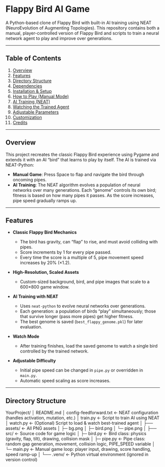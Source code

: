# Flappy Bird AI Game

A Python-based clone of Flappy Bird with built-in AI training using NEAT (NeuroEvolution of Augmenting Topologies). This repository contains both a manual, player-controlled version of Flappy Bird and scripts to train a neural network agent to play and improve over generations.

---

## Table of Contents

1. [Overview](#overview)  
2. [Features](#features)  
3. [Directory Structure](#directory-structure)  
4. [Dependencies](#dependencies)  
5. [Installation & Setup](#installation--setup)  
6. [How to Play (Manual Mode)](#how-to-play-manual-mode)  
7. [AI Training (NEAT)](#ai-training-neat)  
8. [Watching the Trained Agent](#watching-the-trained-agent)  
9. [Adjustable Parameters](#adjustable-parameters)  
10. [Customization](#customization)  
11. [Credits](#credits)  

---

## Overview

This project recreates the classic Flappy Bird experience using Pygame and extends it with an AI “bird” that learns to play by itself. The AI is trained via NEAT-Python:  
- **Manual Game**: Press Space to flap and navigate the bird through oncoming pipes.  
- **AI Training**: The NEAT algorithm evolves a population of neural networks over many generations. Each “genome” controls its own bird; fitness is based on how many pipes it passes. As the score increases, pipe speed gradually ramps up.  

---

## Features

- **Classic Flappy Bird Mechanics**  
  - The bird has gravity, can “flap” to rise, and must avoid colliding with pipes.  
  - Score increments by 1 for every pipe passed.  
  - Every time the score is a multiple of 5, pipe movement speed increases by 20% (×1.2).  

- **High-Resolution, Scaled Assets**  
  - Custom-sized background, bird, and pipe images that scale to a 600×800 game window.

- **AI Training with NEAT**  
  - Uses `neat-python` to evolve neural networks over generations.  
  - Each generation: a population of birds “play” simultaneously; those that survive longer (pass more pipes) get higher fitness.  
  - The best genome is saved (`best_flappy_genome.pkl`) for later evaluation.

- **Watch Mode**  
  - After training finishes, load the saved genome to watch a single bird controlled by the trained network.  

- **Adjustable Difficulty**  
  - Initial pipe speed can be changed in `pipe.py` or overridden in `main.py`.  
  - Automatic speed scaling as score increases.

---

## Directory Structure

YourProject/
│ README.md
│ config-feedforward.txt ← NEAT configuration (handles activation, mutation, etc.)
│ train.py ← Script to train AI using NEAT
│ watch.py ← (Optional) Script to load & watch best-trained agent
│
├── assets/ ← All PNG assets
│ ├─ bg.png
│ ├─ bird.png
│ └─ pipe.png
│
├── src/ ← Source code for game logic
│ ├─ bird.py ← Bird class: physics (gravity, flap, tilt), drawing, collision mask
│ ├─ pipe.py ← Pipe class: random gap generation, movement, collision logic, PIPE_SPEED variable
│ └─ main.py ← Manual game loop: player input, drawing, score handling, speed ramp-up
│
└── .venv/ ← Python virtual environment (ignored in version control)